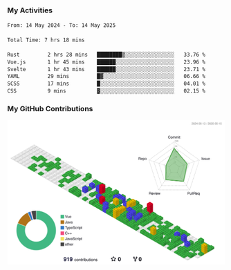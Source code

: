 ### My Activities

<!--START_SECTION:waka-->

```txt
From: 14 May 2024 - To: 14 May 2025

Total Time: 7 hrs 18 mins

Rust         2 hrs 28 mins   ████████▒░░░░░░░░░░░░░░░░   33.76 %
Vue.js       1 hr 45 mins    ██████░░░░░░░░░░░░░░░░░░░   23.96 %
Svelte       1 hr 43 mins    ██████░░░░░░░░░░░░░░░░░░░   23.71 %
YAML         29 mins         █▓░░░░░░░░░░░░░░░░░░░░░░░   06.66 %
SCSS         17 mins         █░░░░░░░░░░░░░░░░░░░░░░░░   04.01 %
CSS          9 mins          ▓░░░░░░░░░░░░░░░░░░░░░░░░   02.15 %
```

<!--END_SECTION:waka-->

### My GitHub Contributions

![](./profile-3d-contrib/profile-gitblock.svg)
